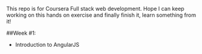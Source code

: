 This repo is for Coursera Full stack web development.
Hope I can keep working on this hands on exercise and finally finish it, learn something from it!

##Week #1:
* Introduction to AngularJS 

